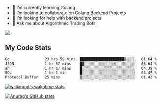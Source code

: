 
- 🌱 I’m currently learning Golang
- 👯 I’m looking to collaborate on Golang Backend Projects
- 🤔 I’m looking for help with backend projects
- 💬 Ask me about Algorithmic Trading Bots

![](https://github-profile-trophy.vercel.app/?username=kevinbarrero)

## My Code Stats

<!--START_SECTION:waka-->

```txt
Go                23 hrs 59 mins  ████████████████████▒░░░░   81.64 %
JSON              1 hr 57 mins    █▓░░░░░░░░░░░░░░░░░░░░░░░   06.64 %
sh                1 hr 17 mins    █░░░░░░░░░░░░░░░░░░░░░░░░   04.39 %
SQL               1 hr 1 min      █░░░░░░░░░░░░░░░░░░░░░░░░   03.47 %
Protocol Buffer   25 mins         ▒░░░░░░░░░░░░░░░░░░░░░░░░   01.43 %
```

<!--END_SECTION:waka-->

[![willianrod's wakatime stats](https://github-readme-stats.vercel.app/api/wakatime?username=holdandup&layout=compact&theme=react&custom_title=Wakatime%20All%20Time%20Stats&langs_count=8)](https://github.com/anuraghazra/github-readme-stats)

[![Anurag's GitHub stats](https://github-readme-stats.vercel.app/api?username=Kevinbarrero)](https://github.com/anuraghazra/github-readme-stats)





